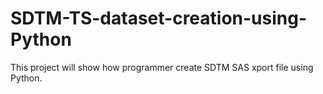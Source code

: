 # SDTM-TS-dataset-creation-using-Python
This project will show how programmer create SDTM SAS xport file using Python. 
